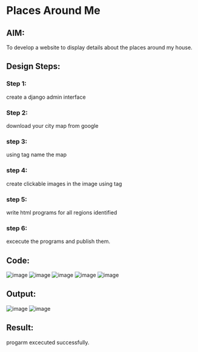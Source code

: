 # Places Around Me
## AIM:
To develop a website to display details about the places around my house.

## Design Steps:

### Step 1:
create a django admin interface
### Step 2:
download your city map from google
### step 3:
using <map> tag name the map 
### step 4:
create clickable images in the image using <area> tag
### step 5:
write html programs for all regions identified
### step 6:
excecute the programs and publish them.
## Code:
![image](https://github.com/laharisindhu/places-around-me/assets/150008257/df566b5c-7d07-48db-a617-2b558690d685)
![image](https://github.com/laharisindhu/places-around-me/assets/150008257/d908c74d-84b6-4155-8a12-d75ee69d33d9)
![image](https://github.com/laharisindhu/places-around-me/assets/150008257/ddc3ee0d-6cbf-436b-a596-3bc3f09aef81)
![image](https://github.com/laharisindhu/places-around-me/assets/150008257/ea487177-8ded-463a-8cd6-f68fcac5eaef)
![image](https://github.com/laharisindhu/places-around-me/assets/150008257/af5718d9-dfbf-4cfd-8615-e0981b806edf)


## Output:
![image](https://github.com/laharisindhu/places-around-me/assets/150008257/9609687d-cd97-4870-81ef-6fcd07aa4474)
![image](https://github.com/laharisindhu/places-around-me/assets/150008257/581d7364-a026-4a10-9480-54fce1f2db3c)


## Result:
progarm excecuted successfully.
